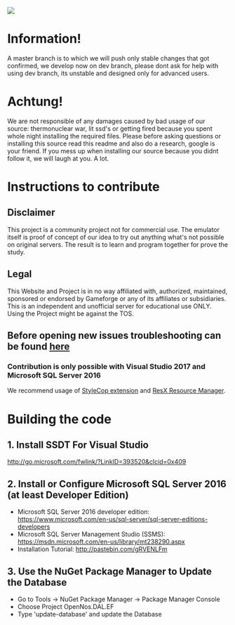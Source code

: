 [<img src="https://discordapp.com/api/guilds/210791003735457793/widget.png?style=shield">](https://discord.gg/qdPMDv5)

# Information! #
A master branch is to which we will push only stable changes that got confirmed, we develop now on dev branch, please dont ask for help with using dev branch, its unstable and designed only for advanced users.

# Achtung! #
We are not responsible of any damages caused by bad usage of our source: thermonuclear war, lit ssd's or getting fired because you spent whole night installing the required files. Please before asking questions or installing this source read this readme and also do a research, google is your friend. If you mess up when installing our source because you didnt follow it, we will laugh at you. A lot.

# Instructions to contribute #

## Disclaimer ##
This project is a community project not for commercial use. The emulator itself is proof of concept of our idea to try out anything what's not possible on original servers. The result is to learn and program together for prove the study. 

## Legal ##
This Website and Project is in no way affiliated with, authorized, maintained, sponsored or endorsed by Gameforge or any of its affiliates or subsidiaries. This is an independent and unofficial server for educational use ONLY. Using the Project might be against the TOS.

## Before opening new issues troubleshooting can be found [here](TROUBLESHOOTING.md) ##
### Contribution is only possible with Visual Studio 2017 and Microsoft SQL Server 2016 ###
We recommend usage of [StyleCop extension](https://stylecop.codeplex.com/) and [ResX Resource Manager](https://resxresourcemanager.codeplex.com/).

# Building the code #
## 1. Install SSDT For Visual Studio ##
http://go.microsoft.com/fwlink/?LinkID=393520&clcid=0x409

## 2. Install or Configure Microsoft SQL Server 2016 (at least Developer Edition) ##
- Microsoft SQL Server 2016 developer edition: https://www.microsoft.com/en-us/sql-server/sql-server-editions-developers
- Microsoft SQL Server Management Studio (SSMS): https://msdn.microsoft.com/en-us/library/mt238290.aspx
- Installation Tutorial: http://pastebin.com/gRVENLFm

## 3. Use the NuGet Package Manager to Update the Database ##
- Go to Tools -> NuGet Package Manager -> Package Manager Console
- Choose Project OpenNos.DAL.EF
- Type 'update-database' and update the Database
